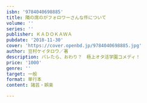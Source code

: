 ```yaml
---
isbn: '9784040698885'
title: 隣の席のがフォロワーさんな件について
volume: ''
series: ''
publisher: ＫＡＤＯＫＡＷＡ
pubdate: '2018-11-30'
cover: 'https://cover.openbd.jp/9784040698885.jpg'
author: 豆村ケイタロウ／著
description: バレたら、おわり？　極上オタ活学園コメディ！
price: '1000'
genre: ''
target: 一般
format: 単行本
content: 諸芸・娯楽

---
```

